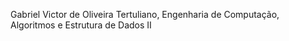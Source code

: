 Gabriel Victor de Oliveira Tertuliano, Engenharia de Computação, Algoritmos e Estrutura de Dados II
